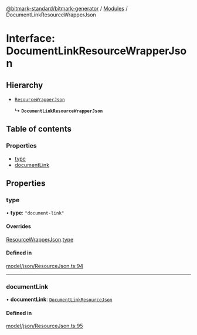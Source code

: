 [@bitmark-standard/bitmark-generator](../API.md) / [Modules](../modules.md) / DocumentLinkResourceWrapperJson

# Interface: DocumentLinkResourceWrapperJson

## Hierarchy

- [`ResourceWrapperJson`](ResourceWrapperJson.md)

  ↳ **`DocumentLinkResourceWrapperJson`**

## Table of contents

### Properties

- [type](DocumentLinkResourceWrapperJson.md#type)
- [documentLink](DocumentLinkResourceWrapperJson.md#documentLink)

## Properties

### type

• **type**: ``"document-link"``

#### Overrides

[ResourceWrapperJson](ResourceWrapperJson.md).[type](ResourceWrapperJson.md#type)

#### Defined in

[model/json/ResourceJson.ts:94](https://github.com/getMoreBrain/bitmark-generator/blob/a7a40de/src/model/json/ResourceJson.ts#L94)

___

### documentLink

• **documentLink**: [`DocumentLinkResourceJson`](DocumentLinkResourceJson.md)

#### Defined in

[model/json/ResourceJson.ts:95](https://github.com/getMoreBrain/bitmark-generator/blob/a7a40de/src/model/json/ResourceJson.ts#L95)
